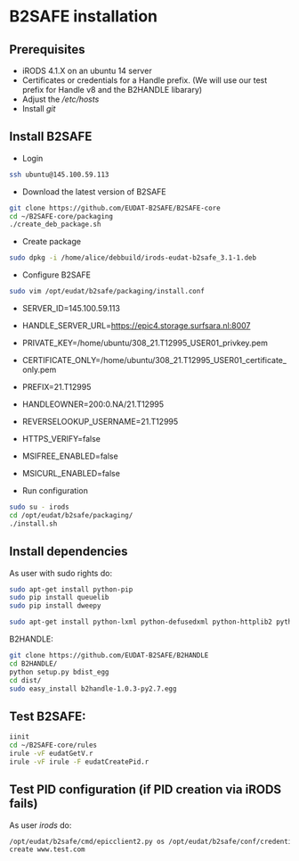 # B2SAFE installation

## Prerequisites
- iRODS 4.1.X on an ubuntu 14 server
- Certificates or credentials for a Handle prefix.
 (We will use our test prefix for Handle v8 and the B2HANDLE libarary)
- Adjust the */etc/hosts*
- Install *git*

## Install B2SAFE

- Login
 
 ```sh
 ssh ubuntu@145.100.59.113
 ```
 
- Download the latest version of B2SAFE

 ```sh
 git clone https://github.com/EUDAT-B2SAFE/B2SAFE-core
 cd ~/B2SAFE-core/packaging
 ./create_deb_package.sh
 ```

- Create package

 ```sh
 sudo dpkg -i /home/alice/debbuild/irods-eudat-b2safe_3.1-1.deb
 ```
 
- Configure B2SAFE

 ```sh
 sudo vim /opt/eudat/b2safe/packaging/install.conf
 ```
 - SERVER\_ID=145.100.59.113
 - HANDLE\_SERVER\_URL=https://epic4.storage.surfsara.nl:8007
 - PRIVATE\_KEY=/home/ubuntu/308_21.T12995_USER01_privkey.pem
 - CERTIFICATE\_ONLY=/home/ubuntu/308_21.T12995_USER01_certificate_only.pem
 - PREFIX=21.T12995
 - HANDLEOWNER=200:0.NA/21.T12995
 - REVERSELOOKUP\_USERNAME=21.T12995
 - HTTPS\_VERIFY=false
 - MSIFREE\_ENABLED=false
 - MSICURL\_ENABLED=false

- Run configuration

 ```sh
 sudo su - irods
 cd /opt/eudat/b2safe/packaging/
 ./install.sh
 ```

## Install dependencies

 As user with sudo rights do:
 
 ```sh
 sudo apt-get install python-pip
 sudo pip install queuelib
 sudo pip install dweepy

 sudo apt-get install python-lxml python-defusedxml python-httplib2 python-simplejson
 ```
 
 B2HANDLE:
 
 ```sh
 git clone https://github.com/EUDAT-B2SAFE/B2HANDLE
 cd B2HANDLE/
 python setup.py bdist_egg
 cd dist/
 sudo easy_install b2handle-1.0.3-py2.7.egg
 ```
## Test B2SAFE:
 
 ```sh
 iinit
 cd ~/B2SAFE-core/rules
 irule -vF eudatGetV.r
 irule -vF irule -F eudatCreatePid.r
 ```

## Test PID configuration (if PID creation via iRODS fails)
 
 As user *irods* do:
 
 ```sh
 /opt/eudat/b2safe/cmd/epicclient2.py os /opt/eudat/b2safe/conf/credentials \
 create www.test.com
 ```
  
